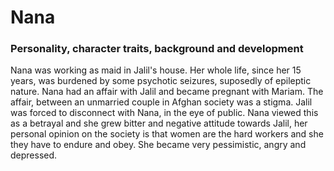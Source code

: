 # Nana

### Personality, character traits, background and development
Nana was working as maid in Jalil's house. Her whole life, since her 15 years, was burdened by some psychotic seizures, suposedly of epileptic nature. Nana had an affair with Jalil and became pregnant with Mariam. The affair, between an unmarried couple in Afghan society was a stigma. Jalil was forced to disconnect with Nana, in the eye of public. Nana viewed this as a betrayal and she grew bitter and negative attitude towards Jalil, her personal opinion on the society is that women are the hard workers and she they have to endure and obey. She became very pessimistic, angry and depressed.
